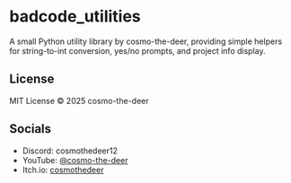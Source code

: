 # badcode_utilities

A small Python utility library by cosmo-the-deer, providing simple helpers for string-to-int conversion, yes/no prompts, and project info display.

## License

MIT License © 2025 cosmo-the-deer

## Socials

- Discord: cosmothedeer12
- YouTube: [@cosmo-the-deer](https://youtube.com/@cosmo-the-deer)
- Itch.io: [cosmothedeer](https://cosmothedeer.itch.io)